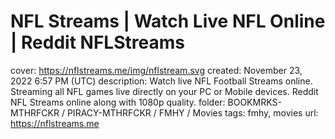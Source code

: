 # NFL Streams | Watch Live NFL Online | Reddit NFLStreams

cover: https://nflstreams.me/img/nflstream.svg
created: November 23, 2022 6:57 PM (UTC)
description: Watch live NFL Football Streams online. Streaming all NFL games live directly on your PC or Mobile devices. Reddit NFL Streams online along with 1080p quality.
folder: BOOKMRKS-MTHRFCKR / PIRACY-MTHRFCKR / FMHY / Movies
tags: fmhy, movies
url: https://nflstreams.me